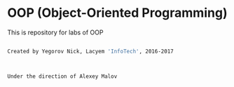 # OOP (Object-Oriented Programming)



This is repository for labs of OOP


```sh

Created by Yegorov Nick, Lacyem 'InfoTech', 2016-2017



Under the direction of Alexey Malov
```
